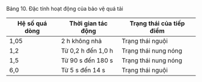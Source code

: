 Bảng 10. Đặc tính hoạt động của bảo vệ quá tải

| Hệ số quá dòng   | Thời gian tác động   | Trạng thái của tiếp điểm   |
|------------------|----------------------|----------------------------|
| 1,05             | 2 h không nhả        | Trạng thái nguội           |
| 1,2              | Từ 0,2 h đến 1,0 h   | Trạng thái nung nóng       |
| 1,5              | Từ 90 s đến 180 s    | Trạng thái nung nóng       |
| 6,0              | Từ 5 s đến 14 s      | Trạng thái nguội           |